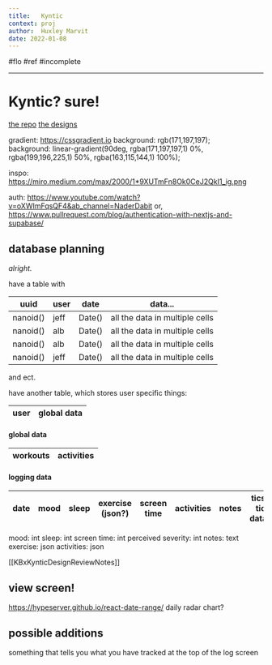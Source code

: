 ```yaml
---
title:   Kyntic
context: proj
author:  Huxley Marvit
date: 2022-01-08
---
```


#flo #ref #incomplete

***

# Kyntic? sure!

[the repo](https://github.com/TheEnquirer/kyntic)
[the designs](https://www.figma.com/file/i2i4nugfhshJLqCwftb4wf/kyntic?node-id=0%3A1)



gradient:
https://cssgradient.io
background: rgb(171,197,197);  
background: linear-gradient(90deg, rgba(171,197,197,1) 0%, rgba(199,196,225,1) 50%, rgba(163,115,144,1) 100%);

inspo: https://miro.medium.com/max/2000/1*9XUTmFn8Ok0CeJ2QkI1_ig.png

auth: https://www.youtube.com/watch?v=oXWImFqsQF4&ab_channel=NaderDabit
or, https://www.pullrequest.com/blog/authentication-with-nextjs-and-supabase/


## database planning
*alright.*


have a table with

| uuid     | user | date   | data...                        |
| -------- | ---- | ------ | ------------------------------ |
| nanoid() | jeff | Date() | all the data in multiple cells |
| nanoid() | alb | Date() | all the data in multiple cells |
| nanoid() | alb | Date() | all the data in multiple cells |
| nanoid() | jeff | Date() | all the data in multiple cells |
and ect.

have another table, which stores user specific things:

| user | global data |
| ---- | ----------- |

#### global data
| workouts | activities |
| -------- | ---------- |

#### logging data
| date | mood | sleep | exercise (json?) | screen time | activities | notes | tics? tic data? | perceived severity? |
| ---- | ---- | ----- | ---------------- | ----------- | ---------- | ----- | --------------- | ------------------- |

mood: int
sleep: int
screen time: int
perceived severity: int
notes: text
exercise: json
activities: json

[[KBxKynticDesignReviewNotes]]


##  view screen!

https://hypeserver.github.io/react-date-range/
daily radar chart?

## possible additions
something that tells you what you have tracked at the top of the log screen




































